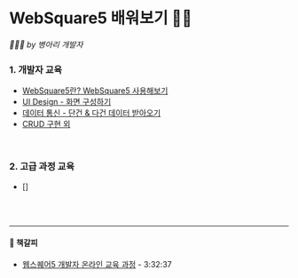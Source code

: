 # WebSquare5 배워보기 👩‍💻
*🐥🐣🐤 by 병아리 개발자*
<br/>

### 1. 개발자 교육

- [WebSquare5란? WebSquare5 사용해보기](./Summary1.md)
- [UI Design - 화면 구성하기](./Summary2.md)
- [데이터 통신 - 단건 & 다건 데이터 받아오기](./Summary3.md)
- [CRUD 구현 외](./Summary4.md)
<br/>

### 2. 고급 과정 교육

- []

<br/>
<br/>
<hr>



#### 🔖 책갈피

- [웹스퀘어5 개발자 온라인 교육 과정](https://www.youtube.com/watch?v=KeHyCNx-z0o) - 3:32:37
